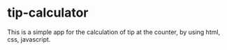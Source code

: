 # tip-calculator
This is a simple app for the calculation of tip  at the counter, by using html, css, javascript.
